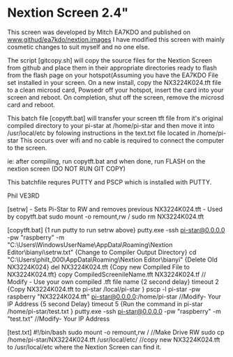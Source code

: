 # Nextion Screen  2.4"
This screen was developed by Mitch EA7KDO and published on www.githud/ea7kdo/nextion.images
I have modified this screen with mainly cosmetic changes to suit myself and no one else.

The script [gitcopy.sh] will copy the source files for the Nextion Screen from github and place them in their appropriate directories ready to flash from the flash page on your hotspot(Assuming you have the EA7KDO File set installed in your screen.
On a new install, copy the NX3224K024.tft file to a clean microsd card, Powsedr off your hotspot, insert the card into your screen and reboot. On completion, shut off the screen, remove the microsd card and reboot.

This batch file [copytft.bat] will transfer your screen tft file from it's original compiled directory to your pi-star at /home/pi-star
and then move it into /usr/local/etc by folowing instructions in the text.txt file located in /home/pi-star This occurs over wifi and no cable is required to connect the computer to the screen.

ie: after compiling, run copytft.bat and when done, run FLASH on the nextion screen (DO NOT RUN GIT COPY)

This batchfile requres PUTTY and PSCP which is installed with PUTTY.

Phil VE3RD

[setrw] - Sets Pi-Star to RW and removes previous NX3224K024.tft - Used by copytft.bat
sudo mount -o remount,rw /
sudo rm NX3224K024.tft

[copytft.bat] 
{1 run putty to run setrw above}
putty.exe -ssh pi-star@0.0.0.0 -pw "raspberry" -m "C:\Users\WindowsUserName\AppData\Roaming\Nextion Editor\bianyi\setrw.txt"
{Change to Compiler Output Directory}
cd "C:\Users\philt_000\AppData\Roaming\Nextion Editor\bianyi\"
{Delete Old NX3224K024}
del NX3224K024.tft
{Copy new Compiled File to NX3224K024.tft}
copy CompiledScreenileName.tft NX3224K024.tf   // Modify - Use your own compiled .tft file name
{2 second delay}
timeout 2
{Copy NX3224K024.tft to pi-star  /local/pi-star }
pscp -l pi-star -pw raspberry "NX3224K024.tft" pi-star@0.0.0.0:/home/pi-star     //Modify- Your IP Address
{5 second Delay}
timeout 5
{Run the command in pi-star /home/pi-star/test.txt }
putty.exe -ssh pi-star@0.0.0.0 -pw "raspberry" -m "test.txt"                 //Modify- Your IP Address

[test.txt]
#!/bin/bash
sudo mount -o remount,rw /                   //Make Drive RW
sudo cp /home/pi-star/NX3224K024.tft /usr/local/etc/   //copy new NX3224K024.tft  to /usr/local/etc where the Nextion Screen can find it.

